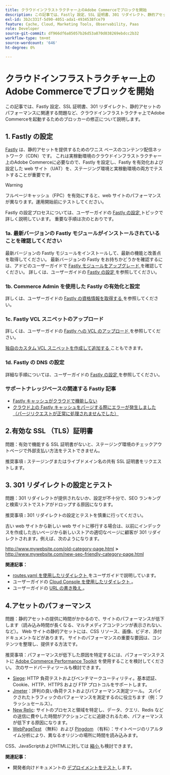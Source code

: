 ```yaml
---
title: クラウドインフラストラクチャー上のAdobe Commerceでブロックを開始
description: この記事では、Fastly 設定、SSL 証明書、301 リダイレクト、静的アセットのパフォーマンスに関連する問題など、クラウドインフラストラクチャ上でAdobe Commerceを起動するためのブロッカーの修正について説明します。
exl-id: 3b2c331f-5d90-4051-ada1-4934538fce79
feature: Cache, Cloud, Marketing Tools, Observability, Paas
role: Developer
source-git-commit: df966df6a85057b26d53a870d038269ebdcc2b32
workflow-type: tm+mt
source-wordcount: '646'
ht-degree: 0%

---
```


# クラウドインフラストラクチャー上のAdobe Commerceでブロックを開始

この記事では、Fastly 設定、SSL 証明書、301 リダイレクト、静的アセットのパフォーマンスに関連する問題など、クラウドインフラストラクチャ上でAdobe Commerceを起動するためのブロッカーの修正について説明します。

## 1. Fastly の設定

[Fastly](https://www.fastly.com/) は、静的アセットを提供するためのワニス ベースのコンテンツ配信ネットワーク（CDN）です。 これは実稼動環境のクラウドインフラストラクチャー上のAdobe Commerceに必要なので、Fastly を設定し、Fastly を有効化および設定した web サイト（UAT）を、ステージング環境と実稼動環境の両方でテストすることが重要です。

>[!WARNING]
>
>フルページキャッシュ（FPC）を有効にすると、web サイトのパフォーマンスが異なります。運用開始前にテストしてください。

Fastly の設定プロセスについては、ユーザーガイドの [Fastly の設定 ](https://experienceleague.adobe.com/docs/commerce-cloud-service/user-guide/cdn/setup-fastly/fastly-configuration.html) トピックで詳しく説明しています。 重要な手順は次のとおりです。

### 1a. 最新バージョンの Fastly モジュールがインストールされていることを確認してください

最新バージョンの Fastly モジュールをインストールして、最新の機能と改善点を取得してください。 最新バージョンの Fastly をお持ちかどうかを確認するには、アドビのユーザーガイドで [Fastly モジュールをアップグレード ](https://experienceleague.adobe.com/docs/commerce-cloud-service/user-guide/cdn/setup-fastly/fastly-configuration.html#upgrade-the-fastly-module) を確認してください。 詳しくは、ユーザーガイドの [Fastly の設定 ](https://experienceleague.adobe.com/docs/commerce-cloud-service/user-guide/cdn/setup-fastly/fastly-configuration.html) を参照してください。

### 1b. Commerce Admin を使用した Fastly の有効化と設定

詳しくは、ユーザーガイドの [Fastly の資格情報を取得する ](https://experienceleague.adobe.com/docs/commerce-cloud-service/user-guide/cdn/setup-fastly/fastly-configuration.html#get-fastly-credentials) を参照してください。

### 1c. Fastly VCL スニペットのアップロード

詳しくは、ユーザーガイドの [Fastly への VCL のアップロード ](https://experienceleague.adobe.com/docs/commerce-cloud-service/user-guide/cdn/setup-fastly/fastly-configuration.html) を参照してください。

[ 独自のカスタム VCL スニペットを作成して追加する ](https://experienceleague.adobe.com/docs/commerce-cloud-service/user-guide/cdn/custom-vcl-snippets/fastly-vcl-custom-snippets.html) こともできます。

### 1d. Fastly の DNS の設定


詳細な手順については、ユーザーガイドの [Fastly の設定 ](https://experienceleague.adobe.com/docs/commerce-cloud-service/user-guide/cdn/setup-fastly/fastly-configuration.html#update-dns-configuration-with-development-settings) を参照してください。

### サポートナレッジベースの関連する Fastly 記事

* [Fastly キャッシュがクラウドで機能しない](/help/troubleshooting/miscellaneous/fastly-caching-is-not-working-on-magento-cloud.md)
* [クラウド上の Fastly キャッシュをパージする際にエラーが発生しました（パージリクエストが正常に処理されませんでした）](/help/troubleshooting/miscellaneous/error-purging-fastly-cache-on-cloud-the-purge-request-was-not-processed-successfully.md)

## 2.有効な SSL （TLS）証明書

問題：有効で機能する SSL 証明書がないと、ステージング環境のチェックアウトページで外部支払い方法をテストできません。

推奨事項 **:** ステージングまたはライブドメイン名の共有 SSL 証明書をリクエストします。


## 3. 301 リダイレクトの設定とテスト

問題：301 リダイレクトが提供されないか、設定が不十分で、SEO ランキングと検索リストでストアがドロップする原因になります。

推奨事項 **:** 301 リダイレクトの設定とテストを慎重に行ってください。

古い web サイトから新しい web サイトに移行する場合は、以前にインデックスを作成した古いページから新しいストアの適切なページに顧客が 301 リダイレクトされます。例えば、次のようになります。

http://www.mywebsite.com/old-category-page.html **>** http://www.mywebsite.com/new-seo-friendly-category-page.html

**関連記事：**

* [routes.yaml を使用したリダイレクト ](https://experienceleague.adobe.com/docs/commerce-cloud-service/user-guide/configure/routes/redirects.html) をユーザガイドで説明しています。
* ユーザーガイドの [Cloud Console を使用したリダイレクト ](https://experienceleague.adobe.com/docs/commerce-cloud-service/user-guide/project/overview.html)。
* ユーザーガイドの [URL の書き換え ](https://experienceleague.adobe.com/docs/commerce-admin/marketing/seo/url-rewrites/url-rewrite.html)。

## 4.アセットのパフォーマンス

問題：静的アセットの提供に時間がかかるので、サイトのパフォーマンスが低下します（読み込み時間が長くなる、マルチメディアコンテンツが表示されない、など）。 Web サイトの静的アセットには、CSS リソース、画像、ビデオ、添付ドキュメントなどがあります。 サイトのパフォーマンスの重要な要因は、コンテンツを整理し、提供する方法です。

推奨事項：パフォーマンスが低下した原因を特定するには、パフォーマンステストに [Adobe Commerce Performance Toolkit](https://github.com/magento/magento2/tree/2.3/setup/performance-toolkit) を使用することを検討してください。 次のサードパーティツールも検討できます。

* [Siege](https://www.joedog.org/siege-home): HTTP 負荷テストおよびベンチマークユーティリティ。基本認証、Cookie、HTTP、HTTPS および FTP プロトコルをサポートします。
* [Jmeter](https://jmeter.apache.org/)：評判の良い負荷テストおよびパフォーマンス測定ツール。 スパイクされたトラフィックのパフォーマンスを測定するのに役立ちます（例：フラッシュセールス）。
* [New Relic](https://support.newrelic.com/): サイトのプロセスと領域を特定し、データ、クエリ、Redis などの送信に費やした時間がアクションごとに追跡されるため、パフォーマンスが低下する原因になります。
* [WebPageTest](https://www.webpagetest.org/) （無料）および [Pingdom](https://www.pingdom.com/) （有料）：サイトページのリアルタイム分析により、異なるオリジンの場所に時間を読み込みます。

CSS、JavaScriptおよびHTMLに対しては [ 縮小 ](https://experienceleague.adobe.com/docs/commerce-cloud-service/user-guide/configure-store/store-settings.html) も検討できます。

**関連記事：**

* 開発者向けドキュメントの [ デプロイメントをテスト ](https://experienceleague.adobe.com/docs/commerce-cloud-service/user-guide/develop/test/staging-and-production.html) します。
